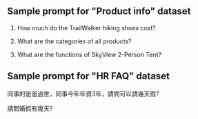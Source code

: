 

## Sample prompt for "Product info" dataset 

1. How much do the TrailWalker hiking shoes cost? 

2. What are the categories of all products? 

3. What are the functions of SkyView 2-Person Tent?


## Sample prompt for "HR FAQ" dataset 

同事的爸爸過世，同事今年年資3年，請問可以請幾天假?

請問婚假有幾天?


